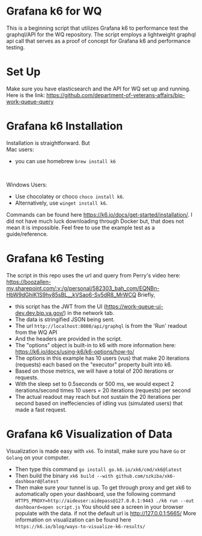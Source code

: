 # Grafana k6 for WQ

This is a beginning script that utilizes Grafana k6 to performance test the graphql/API for the WQ repository. 
The script employs a lightweight graphql api call that serves as a proof of concept for Grafana k6 and performance testing.

# Set Up
Make sure you have elasticsearch and the API for WQ set up and running. Here is the link: https://github.com/department-of-veterans-affairs/bip-work-queue-query

# Grafana k6 Installation
Installation is straightforward. But <br />
Mac users: <br />
 * you can use homebrew `brew install k6`

   <br />
Windows Users:
 * Use chocolatey or choco `choco install k6`. <br />
 * Alternatively, use `winget install k6`.

Commands can be found here https://k6.io/docs/get-started/installation/.
I did not have much luck downloading through Docker but, that does not mean it is impossible. Feel free to use the example test as a guide/reference.

# Grafana k6 Testing
The script in this repo uses the url and query from Perry's video here: https://boozallen-my.sharepoint.com/:v:/g/personal/582303_bah_com/EQNBn-HbW9dGhiK1S9hy85sBL__kVSao6-Sv5dR8_MrWCQ
Briefly, 
* this script has the JWT from the UI (https://work-queue-ui-dev.dev.bip.va.gov/) in the network tab.
* The data is stringified JSON being sent.
* The url `http://localhost:8080/api/graphql` is from the 'Run' readout from the WQ API 
* And the headers are provided in the script.
* The "options" object is built-in to k6 with more information here: https://k6.io/docs/using-k6/k6-options/how-to/
* The options in this example has 10 users (vus) that make 20 iterations (requests) each based on the "executor" property built into k6.
* Based on those metrics, we will have a total of 200 iterations or requests. 
* With the sleep set to 0.5seconds or 500 ms, we would expect 2 iterations/second times 10 users = 20 iterations (requests) per second
* The actual readout may reach but not sustain the 20 iterations per second based on ineffeciencies of idling vus (simulated users) that made a fast request.

# Grafana k6 Visualization of Data
Visualization is made easy with `xk6`. To install, make sure you have `Go` or `Golang` on your computer. 
* Then type this command `go install go.k6.io/xk6/cmd/xk6@latest` <br />
* Then build the binary `xk6 build --with github.com/szkiba/xk6-dashboard@latest` <br />
* Then make sure your tunnel is up. To get through proxy and get xk6 to automatically open your dashboard, use the following command
`HTTPS_PROXY=http://aideuser:aidepass@127.0.0.1:9443 ./k6 run --out dashboard=open script.js`
You should see a screen in your browser populate with the data. if not the default url is http://127.0.0.1:5665/
More information on visualization can be found here `https://k6.io/blog/ways-to-visualize-k6-results/`

